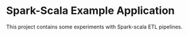 # Spark-Scala Example Application

This project contains some experiments with Spark-scala ETL pipelines.
